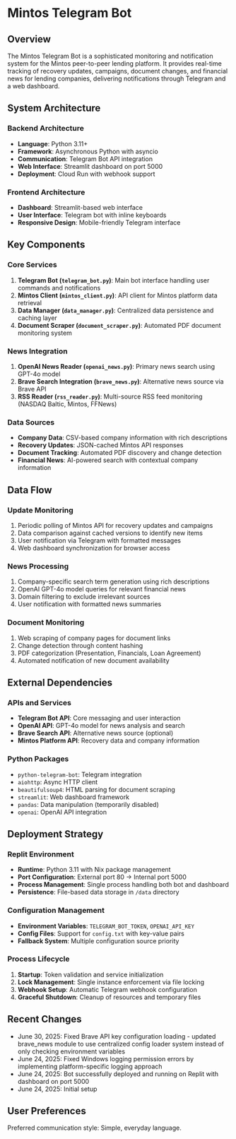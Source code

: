# Mintos Telegram Bot

## Overview

The Mintos Telegram Bot is a sophisticated monitoring and notification system for the Mintos peer-to-peer lending platform. It provides real-time tracking of recovery updates, campaigns, document changes, and financial news for lending companies, delivering notifications through Telegram and a web dashboard.

## System Architecture

### Backend Architecture
- **Language**: Python 3.11+
- **Framework**: Asynchronous Python with asyncio
- **Communication**: Telegram Bot API integration
- **Web Interface**: Streamlit dashboard on port 5000
- **Deployment**: Cloud Run with webhook support

### Frontend Architecture
- **Dashboard**: Streamlit-based web interface
- **User Interface**: Telegram bot with inline keyboards
- **Responsive Design**: Mobile-friendly Telegram interface

## Key Components

### Core Services
1. **Telegram Bot (`telegram_bot.py`)**: Main bot interface handling user commands and notifications
2. **Mintos Client (`mintos_client.py`)**: API client for Mintos platform data retrieval
3. **Data Manager (`data_manager.py`)**: Centralized data persistence and caching layer
4. **Document Scraper (`document_scraper.py`)**: Automated PDF document monitoring system

### News Integration
1. **OpenAI News Reader (`openai_news.py`)**: Primary news search using GPT-4o model
2. **Brave Search Integration (`brave_news.py`)**: Alternative news source via Brave API
3. **RSS Reader (`rss_reader.py`)**: Multi-source RSS feed monitoring (NASDAQ Baltic, Mintos, FFNews)

### Data Sources
- **Company Data**: CSV-based company information with rich descriptions
- **Recovery Updates**: JSON-cached Mintos API responses
- **Document Tracking**: Automated PDF discovery and change detection
- **Financial News**: AI-powered search with contextual company information

## Data Flow

### Update Monitoring
1. Periodic polling of Mintos API for recovery updates and campaigns
2. Data comparison against cached versions to identify new items
3. User notification via Telegram with formatted messages
4. Web dashboard synchronization for browser access

### News Processing
1. Company-specific search term generation using rich descriptions
2. OpenAI GPT-4o model queries for relevant financial news
3. Domain filtering to exclude irrelevant sources
4. User notification with formatted news summaries

### Document Monitoring
1. Web scraping of company pages for document links
2. Change detection through content hashing
3. PDF categorization (Presentation, Financials, Loan Agreement)
4. Automated notification of new document availability

## External Dependencies

### APIs and Services
- **Telegram Bot API**: Core messaging and user interaction
- **OpenAI API**: GPT-4o model for news analysis and search
- **Brave Search API**: Alternative news source (optional)
- **Mintos Platform API**: Recovery data and company information

### Python Packages
- `python-telegram-bot`: Telegram integration
- `aiohttp`: Async HTTP client
- `beautifulsoup4`: HTML parsing for document scraping
- `streamlit`: Web dashboard framework
- `pandas`: Data manipulation (temporarily disabled)
- `openai`: OpenAI API integration

## Deployment Strategy

### Replit Environment
- **Runtime**: Python 3.11 with Nix package management
- **Port Configuration**: External port 80 → Internal port 5000
- **Process Management**: Single process handling both bot and dashboard
- **Persistence**: File-based data storage in `/data` directory

### Configuration Management
- **Environment Variables**: `TELEGRAM_BOT_TOKEN`, `OPENAI_API_KEY`
- **Config Files**: Support for `config.txt` with key-value pairs
- **Fallback System**: Multiple configuration source priority

### Process Lifecycle
1. **Startup**: Token validation and service initialization
2. **Lock Management**: Single instance enforcement via file locking
3. **Webhook Setup**: Automatic Telegram webhook configuration
4. **Graceful Shutdown**: Cleanup of resources and temporary files

## Recent Changes
- June 30, 2025: Fixed Brave API key configuration loading - updated brave_news module to use centralized config loader system instead of only checking environment variables
- June 24, 2025: Fixed Windows logging permission errors by implementing platform-specific logging approach
- June 24, 2025: Bot successfully deployed and running on Replit with dashboard on port 5000
- June 24, 2025: Initial setup

## User Preferences

Preferred communication style: Simple, everyday language.